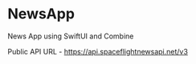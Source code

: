 # NewsApp

News App using SwiftUI and Combine

Public API URL - https://api.spaceflightnewsapi.net/v3
